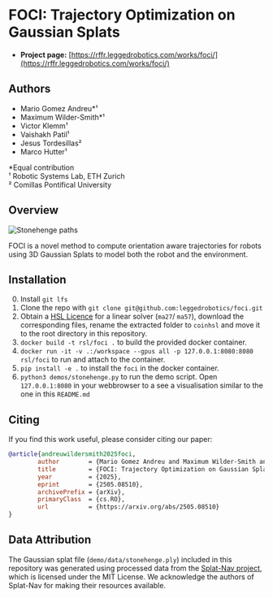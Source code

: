 # FOCI: Trajectory Optimization on Gaussian Splats  


- **Project page:** [https://rffr.leggedrobotics.com/works/foci/](https://rffr.leggedrobotics.com/works/foci/)

## Authors

- Mario Gomez Andreu\*¹
- Maximum Wilder-Smith\*¹
- Victor Klemm¹
- Vaishakh Patil¹
- Jesus Tordesillas²
- Marco Hutter¹

\*Equal contribution  
¹ Robotic Systems Lab, ETH Zurich  
² Comillas Pontifical University

## Overview

![Stonehenge paths](./docs/stonerobot.gif)

FOCI is a novel method to compute orientation aware trajectories for robots using 3D Gaussian Splats to model both the robot and the environment. 


## Installation
0. Install `git lfs`
1. Clone the repo with `git clone git@github.com:leggedrobotics/foci.git`
2. Obtain a [HSL Licence](https://www.hsl.rl.ac.uk) for a linear solver (`ma27`/ `ma57`), download the corresponding files, rename the extracted folder to `coinhsl` and move it to the root directory in this repository. 
3. `docker build -t rsl/foci .` to build the provided docker container.
4. `docker run -it -v .:/workspace --gpus all -p 127.0.0.1:8080:8080 rsl/foci` to run and attach to the container.
5. `pip install -e .` to install the `foci` in the docker container.
6. `python3 demos/stonehenge.py` to run the demo script. Open `127.0.0.1:8080` in your webbrowser to a see a visualisation similar to the one in this `README.md`

## Citing
If you find this work useful, please consider citing our paper:

```bibtex
@article{andreuwildersmith2025foci,
        author        = {Mario Gomez Andreu and Maximum Wilder-Smith and Victor Klemm and Vaishakh Patil and Jesus Tordesillas and Marco Hutter},
        title         = {FOCI: Trajectory Optimization on Gaussian Splats},
        year          = {2025},
        eprint        = {2505.08510},
        archivePrefix = {arXiv},
        primaryClass  = {cs.RO},
        url           = {https://arxiv.org/abs/2505.08510}
}
```


## Data Attribution
The Gaussian splat file (`demo/data/stonehenge.ply`) included in this repository was generated using processed data from the [Splat-Nav project](https://github.com/chengine/splatnav), which is licensed under the MIT License. 
We acknowledge the authors of Splat-Nav for making their resources available.
